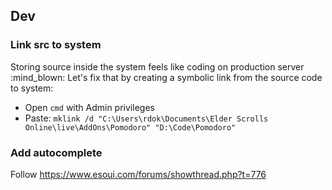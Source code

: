 ## Dev

### Link src to system
Storing source inside the system feels like coding on production server :mind_blown: Let's fix that by creating a symbolic link from the source code to system:
- Open `cmd` with Admin privileges
- Paste: `mklink /d "C:\Users\rdok\Documents\Elder Scrolls Online\live\AddOns\Pomodoro" "D:\Code\Pomodoro"`

### Add autocomplete 
Follow https://www.esoui.com/forums/showthread.php?t=776
